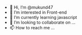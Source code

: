 - 👋 Hi, I’m @mukund47
- 👀 I’m interested in Front-end 
- 🌱 I’m currently learning javascript
- 💞️ I’m looking to collaborate on ...
- 📫 How to reach me ...

<!---
mukund47/mukund47 is a ✨ special ✨ repository because its `README.md` (this file) appears on your GitHub profile.
You can click the Preview link to take a look at your changes.
--->
